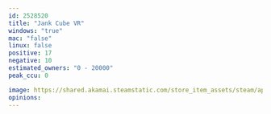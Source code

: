 ```yaml
---
id: 2528520
title: "Jank Cube VR"
windows: "true"
mac: "false"
linux: false
positive: 17
negative: 10
estimated_owners: "0 - 20000"
peak_ccu: 0

image: https://shared.akamai.steamstatic.com/store_item_assets/steam/apps/2528520/header.jpg?t=1727620985
opinions:
---
```


